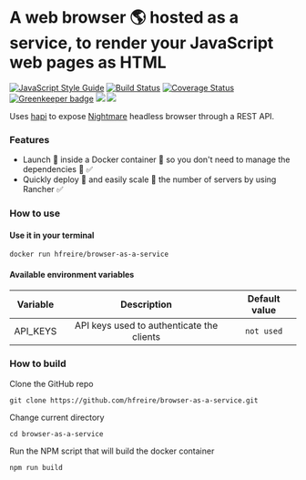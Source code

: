 # A web browser :earth_americas: hosted as a service, to render your JavaScript web pages as HTML

[![JavaScript Style Guide](https://img.shields.io/badge/code%20style-standard-brightgreen.svg)](http://standardjs.com/)
[![Build Status](https://travis-ci.org/hfreire/browser-as-a-service.svg?branch=master)](https://travis-ci.org/hfreire/browser-as-a-service)
[![Coverage Status](https://coveralls.io/repos/github/hfreire/browser-as-a-service/badge.svg?branch=master)](https://coveralls.io/github/hfreire/browser-as-a-service?branch=master)
[![Greenkeeper badge](https://badges.greenkeeper.io/hfreire/browser-as-a-service.svg)](https://greenkeeper.io/)
[![](https://img.shields.io/github/release/hfreire/browser-as-a-service.svg)](https://github.com/hfreire/browser-as-a-service/releases)
[![](https://img.shields.io/badge/license-MIT-blue.svg)](LICENSE)

Uses [hapi](https://github.com/hapijs/hapijs) to expose [Nightmare](https://github.com/segmentio/nightmare) headless browser through a REST API.

### Features
* Launch :rocket: inside a Docker container :whale: so you don't need to manage the dependencies :raised_hands: :white_check_mark:
* Quickly deploy :runner: and easily scale :two_men_holding_hands: the number of servers by using Rancher :white_check_mark:

### How to use

#### Use it in your terminal
```
docker run hfreire/browser-as-a-service
```
#### Available environment variables
Variable | Description | Default value
:---:|:---:|:---:
API_KEYS | API keys used to authenticate the clients | `not used`

### How to build
Clone the GitHub repo
```
git clone https://github.com/hfreire/browser-as-a-service.git
```

Change current directory
```
cd browser-as-a-service
```

Run the NPM script that will build the docker container
```
npm run build
```
